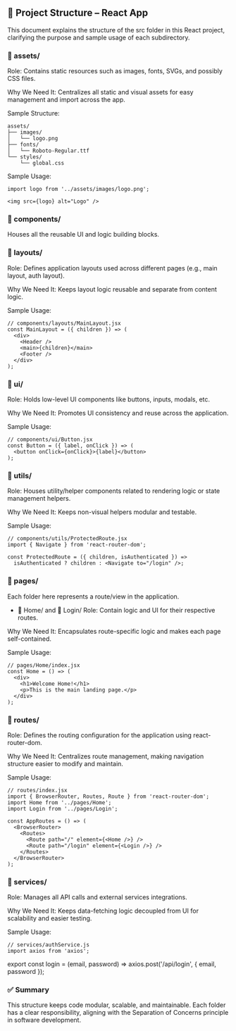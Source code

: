 ## 📁 Project Structure – React App
This document explains the structure of the src folder in this React project, clarifying the purpose and sample usage of each subdirectory.

### 📂 assets/
Role:
Contains static resources such as images, fonts, SVGs, and possibly CSS files.

Why We Need It:
Centralizes all static and visual assets for easy management and import across the app.

Sample Structure:

```
assets/
├── images/
│   └── logo.png
├── fonts/
│   └── Roboto-Regular.ttf
└── styles/
    └── global.css
```
Sample Usage:

```
import logo from '../assets/images/logo.png';

<img src={logo} alt="Logo" />
```

### 📂 components/
Houses all the reusable UI and logic building blocks.

### 📁 layouts/
Role:
Defines application layouts used across different pages (e.g., main layout, auth layout).

Why We Need It:
Keeps layout logic reusable and separate from content logic.

Sample Usage:

```
// components/layouts/MainLayout.jsx
const MainLayout = ({ children }) => (
  <div>
    <Header />
    <main>{children}</main>
    <Footer />
  </div>
);
```

### 📁 ui/
Role:
Holds low-level UI components like buttons, inputs, modals, etc.

Why We Need It:
Promotes UI consistency and reuse across the application.

Sample Usage:

```
// components/ui/Button.jsx
const Button = ({ label, onClick }) => (
  <button onClick={onClick}>{label}</button>
);
```

### 📁 utils/
Role:
Houses utility/helper components related to rendering logic or state management helpers.

Why We Need It:
Keeps non-visual helpers modular and testable.

Sample Usage:

```
// components/utils/ProtectedRoute.jsx
import { Navigate } from 'react-router-dom';

const ProtectedRoute = ({ children, isAuthenticated }) =>
  isAuthenticated ? children : <Navigate to="/login" />;
```

### 📂 pages/
Each folder here represents a route/view in the application.

- 📁 Home/ and 📁 Login/
Role:
Contain logic and UI for their respective routes.

Why We Need It:
Encapsulates route-specific logic and makes each page self-contained.

Sample Usage:

```
// pages/Home/index.jsx
const Home = () => (
  <div>
    <h1>Welcome Home!</h1>
    <p>This is the main landing page.</p>
  </div>
);
```

### 📂 routes/
Role:
Defines the routing configuration for the application using react-router-dom.

Why We Need It:
Centralizes route management, making navigation structure easier to modify and maintain.

Sample Usage:

```
// routes/index.jsx
import { BrowserRouter, Routes, Route } from 'react-router-dom';
import Home from '../pages/Home';
import Login from '../pages/Login';

const AppRoutes = () => (
  <BrowserRouter>
    <Routes>
      <Route path="/" element={<Home />} />
      <Route path="/login" element={<Login />} />
    </Routes>
  </BrowserRouter>
);
```

### 📂 services/
Role:
Manages all API calls and external services integrations.

Why We Need It:
Keeps data-fetching logic decoupled from UI for scalability and easier testing.

Sample Usage:

```
// services/authService.js
import axios from 'axios';
```

export const login = (email, password) => 
  axios.post('/api/login', { email, password });
### ✅ Summary
This structure keeps code modular, scalable, and maintainable. Each folder has a clear responsibility, aligning with the Separation of Concerns principle in software development.